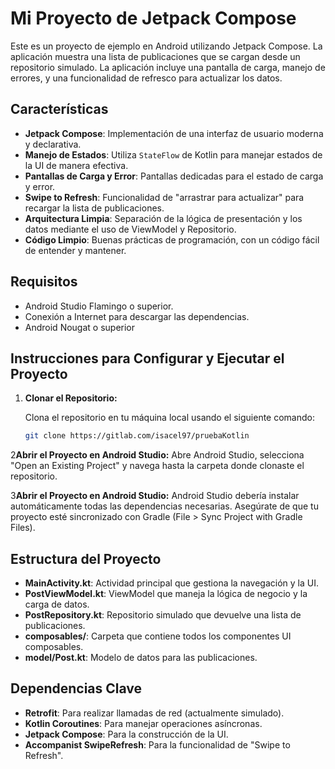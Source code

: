 # Mi Proyecto de Jetpack Compose

Este es un proyecto de ejemplo en Android utilizando Jetpack Compose. La aplicación muestra una lista de publicaciones que se cargan desde un repositorio simulado. La aplicación incluye una pantalla de carga, manejo de errores, y una funcionalidad de refresco para actualizar los datos.

## Características

- **Jetpack Compose**: Implementación de una interfaz de usuario moderna y declarativa.
- **Manejo de Estados**: Utiliza `StateFlow` de Kotlin para manejar estados de la UI de manera efectiva.
- **Pantallas de Carga y Error**: Pantallas dedicadas para el estado de carga y error.
- **Swipe to Refresh**: Funcionalidad de "arrastrar para actualizar" para recargar la lista de publicaciones.
- **Arquitectura Limpia**: Separación de la lógica de presentación y los datos mediante el uso de ViewModel y Repositorio.
- **Código Limpio**: Buenas prácticas de programación, con un código fácil de entender y mantener.

## Requisitos

- Android Studio Flamingo o superior.
- Conexión a Internet para descargar las dependencias.
- Android Nougat o superior

## Instrucciones para Configurar y Ejecutar el Proyecto

1. **Clonar el Repositorio:**

   Clona el repositorio en tu máquina local usando el siguiente comando:
   ```bash
   git clone https://gitlab.com/isacel97/pruebaKotlin

2**Abrir el Proyecto en Android Studio:**
    Abre Android Studio, selecciona "Open an Existing Project" y navega hasta la carpeta donde clonaste el repositorio.

3**Abrir el Proyecto en Android Studio:**
    Android Studio debería instalar automáticamente todas las dependencias necesarias. Asegúrate de que tu proyecto esté sincronizado con Gradle (File > Sync Project with Gradle Files).


## Estructura del Proyecto
- **MainActivity.kt**: Actividad principal que gestiona la navegación y la UI.
- **PostViewModel.kt**: ViewModel que maneja la lógica de negocio y la carga de datos.
- **PostRepository.kt**: Repositorio simulado que devuelve una lista de publicaciones.
- **composables/**: Carpeta que contiene todos los componentes UI composables.
- **model/Post.kt**: Modelo de datos para las publicaciones.

## Dependencias Clave
- **Retrofit**: Para realizar llamadas de red (actualmente simulado).
- **Kotlin Coroutines**: Para manejar operaciones asíncronas.
- **Jetpack Compose**: Para la construcción de la UI.
- **Accompanist SwipeRefresh**: Para la funcionalidad de "Swipe to Refresh".

